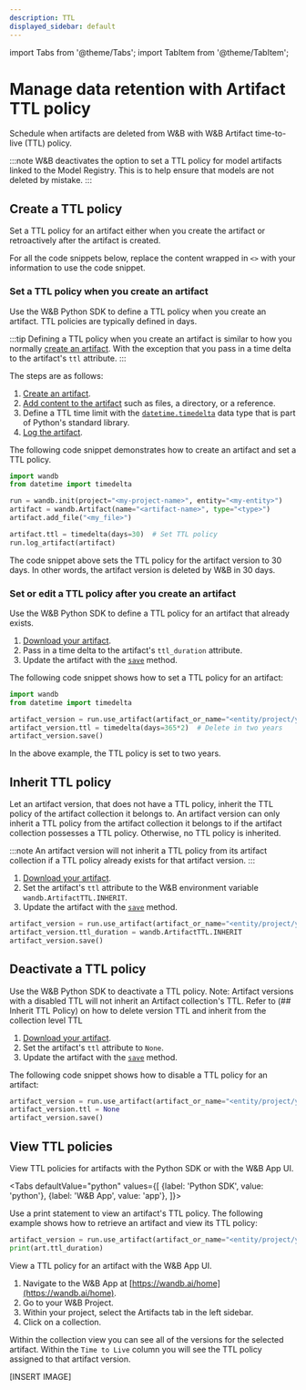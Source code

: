 ```yaml
---
description: TTL
displayed_sidebar: default
---
```

import Tabs from '@theme/Tabs';
import TabItem from '@theme/TabItem';

# Manage data retention with Artifact TTL policy

Schedule when artifacts are deleted from W&B with W&B Artifact time-to-live (TTL) policy.

:::note
W&B deactivates the option to set a TTL policy for model artifacts linked to the Model Registry. This is to help ensure that models are not deleted by mistake.
:::


## Create a TTL policy
Set a TTL policy for an artifact either when you create the artifact or retroactively after the artifact is created.


For all the code snippets below, replace the content wrapped in `<>` with your information to use the code snippet. 

### Set a TTL policy when you create an artifact
Use the W&B Python SDK to define a TTL policy when you create an artifact. TTL policies are typically defined in days.    

:::tip
Defining a TTL policy when you create an artifact is similar to how you normally [create an artifact](./construct-an-artifact.md). With the exception that you pass in a time delta to the artifact's `ttl` attribute.
:::

The steps are as follows: 

1. [Create an artifact](./construct-an-artifact.md).
2. [Add content to the artifact](./construct-an-artifact.md#add-files-to-an-artifact) such as files, a directory, or a reference.
3. Define a TTL time limit with the [`datetime.timedelta`](https://docs.python.org/3/library/datetime.html) data type that is part of Python's standard library.
4. [Log the artifact](./construct-an-artifact.md#3-save-your-artifact-to-the-wb-server).

The following code snippet demonstrates how to create an artifact and set a TTL policy. 

```python
import wandb
from datetime import timedelta

run = wandb.init(project="<my-project-name>", entity="<my-entity>")
artifact = wandb.Artifact(name="<artifact-name>", type="<type>")
artifact.add_file("<my_file>")

artifact.ttl = timedelta(days=30)  # Set TTL policy
run.log_artifact(artifact)
```

The code snippet above sets the TTL policy for the artifact version to 30 days. In other words, the artifact version is deleted by W&B in 30 days.

### Set or edit a TTL policy after you create an artifact
Use the W&B Python SDK to define a TTL policy for an artifact that already exists.

1. [Download your artifact](./download-and-use-an-artifact.md).
2. Pass in a time delta to the artifact's `ttl_duration` attribute. 
3. Update the artifact with the [`save`](../../ref/python/run.md#save) method.


The following code snippet shows how to set a TTL policy for an artifact:
```python
import wandb
from datetime import timedelta

artifact_version = run.use_artifact(artifact_or_name="<entity/project/your-artifact-name:alias>", type="<type>")
artifact_version.ttl = timedelta(days=365*2)  # Delete in two years
artifact_version.save()
```

In the above example, the TTL policy is set to two years.

## Inherit TTL policy
Let an artifact version, that does not have a TTL policy, inherit the TTL policy of the artifact collection it belongs to. An artifact version can only inherit a TTL policy from the artifact collection it belongs to if the artifact collection possesses a TTL policy.  Otherwise, no TTL policy is inherited.

:::note
An artifact version will not inherit a TTL policy from its artifact collection if a TTL policy already exists for that artifact version.
:::

1. [Download your artifact](./download-and-use-an-artifact.md).
2. Set the artifact's `ttl` attribute to the W&B environment variable `wandb.ArtifactTTL.INHERIT`.
3. Update the artifact with the [`save`](../../ref/python/run.md#save) method.

```python
artifact_version = run.use_artifact(artifact_or_name="<entity/project/your-artifact-name:alias>", type="<type>")
artifact_version.ttl_duration = wandb.ArtifactTTL.INHERIT
artifact_version.save()
```



## Deactivate a TTL policy
Use the W&B Python SDK to deactivate a TTL policy. 
Note: Artifact versions with a disabled TTL will not inherit an Artifact collection's TTL. Refer to (## Inherit TTL Policy) on how to delete version TTL and inherit from the collection level TTL

1. [Download your artifact](./download-and-use-an-artifact.md).
2. Set the artifact's `ttl` attribute to `None`.
3. Update the artifact with the [`save`](../../ref/python/run.md#save) method.


The following code snippet shows how to disable a TTL policy for an artifact:
```python
artifact_version = run.use_artifact(artifact_or_name="<entity/project/your-artifact-name:alias>", type="<type>")
artifact_version.ttl = None
artifact_version.save()
```



## View TTL policies
View TTL policies for artifacts with the Python SDK or with the W&B App UI.

<Tabs
  defaultValue="python"
  values={[
    {label: 'Python SDK', value: 'python'},
    {label: 'W&B App', value: 'app'},
  ]}>
  <TabItem value="python">

Use a print statement to view an artifact's TTL policy. The following example shows how to retrieve an artifact and view its TTL policy:

```python
artifact_version = run.use_artifact(artifact_or_name="<entity/project/your-artifact-name:alias>", type="<type>")
print(art.ttl_duration)
```

  </TabItem>
  <TabItem value="app">


View a TTL policy for an artifact with the W&B App UI.

1. Navigate to the W&B App at [https://wandb.ai/home](https://wandb.ai/home).
2. Go to your W&B Project.
3. Within your project, select the Artifacts tab in the left sidebar.
4. Click on a collection.

Within the collection view you can see all of the versions for the selected artifact. Within the `Time to Live` column you will see the TTL policy assigned to that artifact version. 

[INSERT IMAGE]

  </TabItem>
</Tabs>


